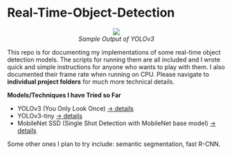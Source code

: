 # Real-Time-Object-Detection

<p align="center">
	<image src="1_YOLO/vid_IO/driving_out.gif"></image>
	<br>
	<i>Sample Output of YOLOv3</i>
</p>

This repo is for documenting my implementations of some real-time object detection models. The scripts for running them are all included and I wrote quick and simple instructions for anyone who wants to play with them. I also documented their frame rate when running on CPU. Please navigate to __individual project folders__ for much more technical details.

**Models/Techniques I have Tried so Far**
- YOLOv3 (You Only Look Once) [-> details](1_YOLO)
- YOLOv3-tiny [-> details](1_YOLO)
- MobileNet SSD (Single Shot Detection with MobileNet base model) [-> details](2_SSD)

Some other ones I plan to try include: semantic segmentation, fast R-CNN.
